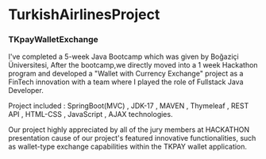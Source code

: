 # TurkishAirlinesProject
<h3>TKpayWalletExchange</h3>
I've completed a 5-week Java Bootcamp which was given by Boğaziçi Üniversitesi,
After the bootcamp,we directly moved into a 1 week Hackathon program and developed a "Wallet with Currency Exchange" project as a FinTech innovation with a team where I played the role of Fullstack Java Developer.

Project included :
SpringBoot(MVC) , JDK-17 , MAVEN , Thymeleaf , REST API , HTML-CSS , JavaScript , AJAX 
technologies.

Our project highly appreciated by all of the jury members at HACKATHON presentation cause of our project's featured innovative functionalities, 
such as wallet-type exchange capabilities within the TKPAY wallet application.
